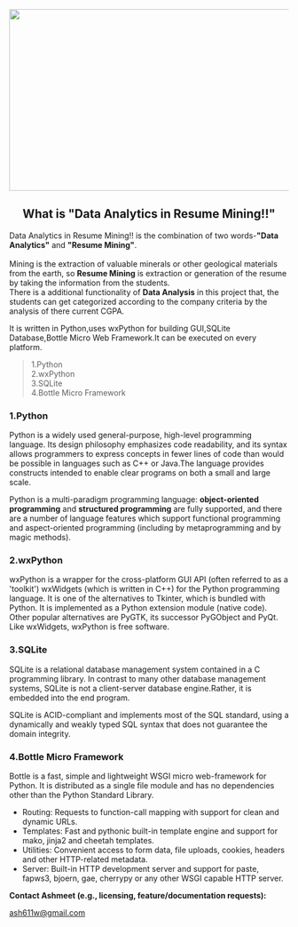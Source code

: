 <html>
<head>
<title>Data Analytics in Resume Mining!!</title>
</head>
<body>
<center><img src="logo4.png" alt="logo"+ style="width:1100px;height:327px;"></center>
<center><h2>What is "Data Analytics in Resume Mining!!"</h2></center>
<p margin="20px">Data Analytics in Resume Mining!! is the combination of two words-<b>"Data Analytics"</b> and <b>"Resume Mining"</b>.<br><br>Mining is the extraction of valuable minerals or other geological materials from the earth, so <b>Resume Mining</b> is extraction or generation of the resume by taking the information from the students.<br>
There is a additional functionality of <b>Data Analysis</b> in this project that, the students can get categorized according to the company criteria by the analysis of there current CGPA. </p>
<p>It is written in Python,uses wxPython for building GUI,SQLite Database,Bottle Micro Web Framework.It can be executed on every platform.</p>
<blockquote>
  1.Python<br>
  2.wxPython<br>
  3.SQLite<br>
  4.Bottle Micro Framework</a><br>
</blockquote>
<h3>
    1.Python
</h3>
<p>Python is a widely used general-purpose, high-level programming language. Its design philosophy emphasizes code readability, and its syntax allows programmers to express concepts in fewer lines of code than would be possible in languages such as C++ or Java.The language provides constructs intended to enable clear programs on both a small and large scale.

</p>
<p>
Python is a multi-paradigm programming language: <b>object-oriented programming</b> and <b>structured programming</b> are fully supported, and there are a number of language features which support functional programming and aspect-oriented programming (including by metaprogramming and by magic methods).</p>
<h3>
    2.wxPython
</h3>
<p>wxPython is a wrapper for the cross-platform GUI API (often referred to as a 'toolkit') wxWidgets (which is written in C++) for the Python programming language. It is one of the alternatives to Tkinter, which is bundled with Python. It is implemented as a Python extension module (native code). Other popular alternatives are PyGTK, its successor PyGObject and PyQt. Like wxWidgets, wxPython is free software.
</p>
<h3>
    3.SQLite
</h3>
<p>
SQLite is a relational database management system contained in a C programming library. In contrast to many other database management systems, SQLite is not a client-server database engine.Rather, it is embedded into the end program.
</p>
<p>
SQLite is ACID-compliant and implements most of the SQL standard, using a dynamically and weakly typed SQL syntax that does not guarantee the domain integrity.
</p>
<h3>
    4.Bottle Micro Framework
</h3>

<p>
Bottle is a fast, simple and lightweight WSGI micro web-framework for Python. It is distributed as a single file module and has no dependencies other than the Python Standard Library.
<ul>
   <li> Routing: Requests to function-call mapping with support for clean and dynamic URLs.</li>
   <li> Templates: Fast and pythonic built-in template engine and support for mako, jinja2 and cheetah templates.</li>
  <li>  Utilities: Convenient access to form data, file uploads, cookies, headers and other HTTP-related metadata.</li>
    <li>Server: Built-in HTTP development server and support for paste, fapws3, bjoern, gae, cherrypy or any other WSGI capable HTTP server.</li>
</ul></p>
<b>Contact Ashmeet (e.g., licensing, feature/documentation requests):</b>

<span style="color:blue">ash611w@gmail.com</span>
</body>

